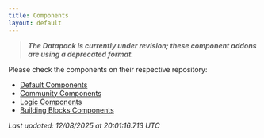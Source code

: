```yaml
---
title: Components
layout: default
---
```


> _**The Datapack is currently under revision; these component addons are using a deprecated format.**_

Please check the components on their respective repository:

- [Default Components](https://github.com/BigstoneDevelopment/default-components-addon)
- [Community Components](https://github.com/BigstoneDevelopment/community-components-addon)
- [Logic Components](https://github.com/BigstoneDevelopment/logic-components-addon)
- [Building Blocks Components](https://github.com/BigstoneDevelopment/building-blocks-addon)

_Last updated: 12/08/2025 at 20:01:16.713 UTC_
